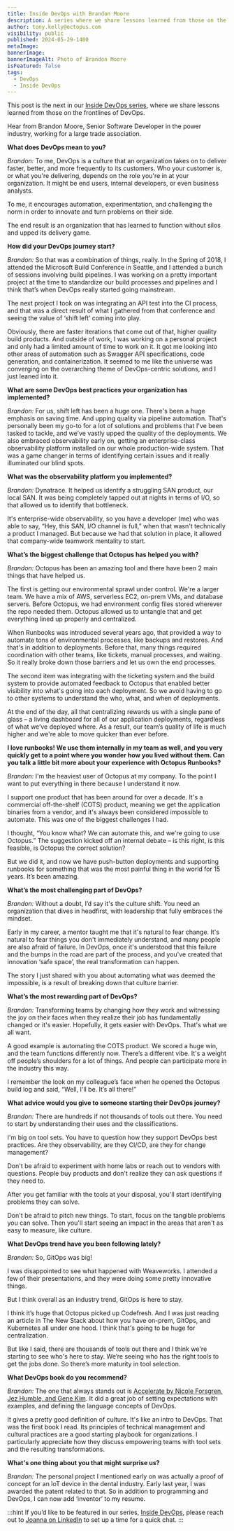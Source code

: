 ```yaml
---
title: Inside DevOps with Brandon Moore
description: A series where we share lessons learned from those on the frontlines of DevOps. This post features  Brandon Moore, Senior Software Developer in the power industry.
author: tony.kelly@octopus.com
visibility: public
published: 2024-05-29-1400
metaImage: 
bannerImage: 
bannerImageAlt: Photo of Brandon Moore
isFeatured: false
tags: 
  - DevOps
  - Inside DevOps
---
```


This post is the next in our [Inside DevOps series](https://octopus.com/blog/tag/Inside%20DevOps), where we share lessons learned from those on the frontlines of DevOps.  

Hear from Brandon Moore, Senior Software Developer in the power industry, working for a large trade association. 

**What does DevOps mean to you?**

*Brandon:* To me, DevOps is a culture that an organization takes on to deliver faster, better, and more frequently to its customers. Who your customer is, or what you're delivering, depends on the role you're in at your organization. It might be end users, internal developers, or even business analysts.

To me, it encourages automation, experimentation, and challenging the norm in order to innovate and turn problems on their side.

The end result is an organization that has learned to function without silos and upped its delivery game.

**How did your DevOps journey start?**

*Brandon:* So that was a combination of things, really. In the Spring of 2018, I attended the Microsoft Build Conference in Seattle, and I attended a bunch of sessions involving build pipelines. I was working on a pretty important project at the time to standardize our build processes and pipelines and I think that’s when DevOps really started going mainstream.

The next project I took on was integrating an API test into the CI process, and that was a direct result of what I gathered from that conference and seeing the value of ‘shift left’ coming into play.

Obviously, there are faster iterations that come out of that, higher quality build products. And outside of work, I was working on a personal project and only had a limited amount of time to work on it. It got me looking into other areas of automation such as Swagger API specifications, code generation, and containerization. It seemed to me like the universe was converging on the overarching theme of DevOps-centric solutions, and I just leaned into it.

**What are some DevOps best practices your organization has implemented?**

*Brandon:* For us, shift left has been a huge one. There's been a huge emphasis on saving time. And upping quality via pipeline automation. That's personally been my go-to for a lot of solutions and problems that I've been tasked to tackle, and we’ve vastly upped the quality of the deployments. We also embraced observability early on, getting an enterprise-class observability platform installed on our whole production-wide system. That was a game changer in terms of identifying certain issues and it really illuminated our blind spots.

**What was the observability platform you implemented?**

*Brandon:* Dynatrace. It helped us identify a struggling SAN product, our local SAN. It was being completely tapped out at nights in terms of I/O, so that allowed us to identify that bottleneck. 

It's enterprise-wide observability, so you have a developer (me) who was able to say, “Hey, this SAN, I/O channel is full,” when that wasn't technically a product I managed. But because we had that solution in place, it allowed that company-wide teamwork mentality to start.

**What’s the biggest challenge that Octopus has helped you with?**

*Brandon:* Octopus has been an amazing tool and there have been 2 main things that have helped us.

The first is getting our environmental sprawl under control. We're a larger team. We have a mix of AWS, serverless EC2, on-prem VMs, and database servers. Before Octopus, we had environment config files stored wherever the repo needed them. Octopus allowed us to untangle that and get everything lined up properly and centralized.

When Runbooks was introduced several years ago, that provided a way to automate tons of environmental processes, like backups and restores. And that's in addition to deployments. Before that, many things required coordination with other teams, like tickets, manual processes, and waiting. So it really broke down those barriers and let us own the end processes.

The second item was integrating with the ticketing system and the build system to provide automated feedback to Octopus that enabled better visibility into what's going into each deployment. So we avoid having to go to other systems to understand the who, what, and when of deployments.

At the end of the day, all that centralizing rewards us with a single pane of glass – a living dashboard for all of our application deployments, regardless of what we’ve deployed where. As a result, our team’s quality of life is much higher and we're able to move quicker than ever before.

**I love runbooks! We use them internally in my team as well, and you very quickly get to a point where you wonder how you lived without them. Can you talk a little bit more about your experience with Octopus Runbooks?**

*Brandon:* I'm the heaviest user of Octopus at my company. To the point I want to put everything in there because I understand it now.

I support one product that has been around for over a decade. It's a commercial off-the-shelf (COTS) product, meaning we get the application binaries from a vendor, and it's always been considered impossible to automate. This was one of the biggest challenges I had.

I thought, “You know what? We can automate this, and we're going to use Octopus.” 
The suggestion kicked off an internal debate – is this right, is this feasible, is Octopus the correct solution?

But we did it, and now we have push-button deployments and supporting runbooks for something that was the most painful thing in the world for 15 years. It’s been amazing.

**What’s the most challenging part of DevOps?**

*Brandon:* Without a doubt, I’d say it's the culture shift. You need an organization that dives in headfirst, with leadership that fully embraces the mindset. 

Early in my career, a mentor taught me that it's natural to fear change. It's natural to fear things you don't immediately understand, and many people are also afraid of failure. In DevOps, once it's understood that this failure and the bumps in the road are part of the process, and you've created that innovation ‘safe space’, the real transformation can happen. 

The story I just shared with you about automating what was deemed the impossible, is a result of breaking down that culture barrier.

**What’s the most rewarding part of DevOps?**

*Brandon:* Transforming teams by changing how they work and witnessing the joy on their faces when they realize their job has fundamentally changed or it's easier. Hopefully, it gets easier with DevOps. That's what we all want.

A good example is automating the COTS product. We scored a huge win, and the team functions differently now. There’s a different vibe. It's a weight off people’s shoulders for a lot of things. And people can participate more in the industry this way.

I remember the look on my colleague’s face when he opened the Octopus build log and said, “Well, I'll be. It’s all there!”

**What advice would you give to someone starting their DevOps journey?**

*Brandon:* There are hundreds if not thousands of tools out there. You need to start by understanding their uses and the classifications.

I'm big on tool sets. You have to question how they support DevOps best practices. Are they observability, are they CI/CD, are they for change management? 

Don't be afraid to experiment with home labs or reach out to vendors with questions. People buy products and don't realize they can ask questions if they need to. 

After you get familiar with the tools at your disposal, you'll start identifying problems they can solve.

Don't be afraid to pitch new things. To start, focus on the tangible problems you can solve. Then you'll start seeing an impact in the areas that aren't as easy to measure, like culture.

**What DevOps trend have you been following lately?**

*Brandon:* So, GitOps was big!

I was disappointed to see what happened with Weaveworks. I attended a few of their presentations, and they were doing some pretty innovative things.

But I think overall as an industry trend, GitOps is here to stay.

I think it’s huge that Octopus picked up Codefresh. And I was just reading an article in The New Stack about how you have on-prem, GitOps, and Kubernetes all under one hood. I think that's going to be huge for centralization.  

But like I said, there are thousands of tools out there and I think we're starting to see who's here to stay. We’re seeing who has the right tools to get the jobs done. So there’s more maturity in tool selection.

**What DevOps book do you recommend?**

*Brandon:* The one that always stands out is [Accelerate by Nicole Forsgren, Jez Humble, and Gene Kim](https://octopus.com/devops/reading-list/#accelerate). It did a great job of setting expectations with examples, and defining the language concepts of DevOps.

It gives a pretty good definition of culture. It's like an intro to DevOps. That was the first book I read. Its principles of technical management and cultural practices are a good starting playbook for organizations. I particularly appreciate how they discuss empowering teams with tool sets and the resulting transformations.

**What's one thing about you that might surprise us?**

*Brandon:* The personal project I mentioned early on was actually a proof of concept for an IoT device in the dental industry. Early last year, I was awarded the patent related to that. So in addition to programming and DevOps, I can now add ‘inventor’ to my resume.

:::hint
If you’d like to be featured in our series, [Inside DevOps](https://octopus.com/blog/tag/Inside%20DevOps), please reach out to [Joanna on LinkedIn](https://www.linkedin.com/in/joannawyganowska/) to set up a time for a quick chat.
:::